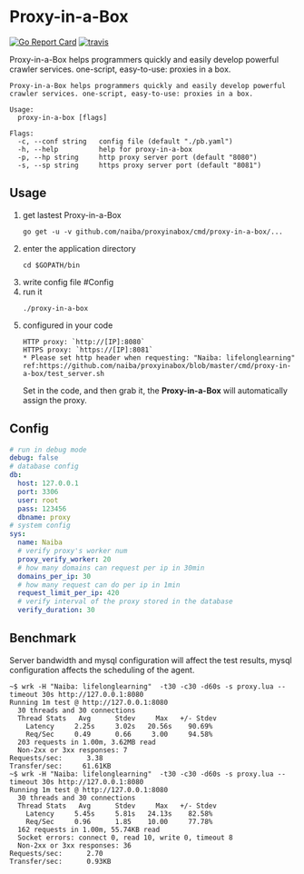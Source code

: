 # Proxy-in-a-Box
[![Go Report Card](https://goreportcard.com/badge/github.com/naiba/proxyinabox)](https://goreportcard.com/report/github.com/naiba/proxyinabox) [![travis](https://travis-ci.com/naiba/proxyinabox.svg?branch=master)](https://travis-ci.com/naiba/proxyinabox)

Proxy-in-a-Box helps programmers quickly and easily develop powerful crawler services. one-script, easy-to-use: proxies in a box.
```shell
Proxy-in-a-Box helps programmers quickly and easily develop powerful crawler services. one-script, easy-to-use: proxies in a box.

Usage:
  proxy-in-a-box [flags]

Flags:
  -c, --conf string   config file (default "./pb.yaml")
  -h, --help          help for proxy-in-a-box
  -p, --hp string     http proxy server port (default "8080")
  -s, --sp string     https proxy server port (default "8081")
```

## Usage
1. get lastest Proxy-in-a-Box
    ```
    go get -u -v github.com/naiba/proxyinabox/cmd/proxy-in-a-box/...
    ```
2. enter the application directory
    ```
    cd $GOPATH/bin
    ```
3. write config file #Config
4. run it
    ```
    ./proxy-in-a-box
    ```
5. configured in your code
    ```
    HTTP proxy: `http://[IP]:8080`
    HTTPS proxy: `https://[IP]:8081`
    * Please set http header when requesting: "Naiba: lifelonglearning" ref:https://github.com/naiba/proxyinabox/blob/master/cmd/proxy-in-a-box/test_server.sh
    ```
    Set in the code, and then grab it, the **Proxy-in-a-Box** will automatically assign the proxy.

## Config
```yaml
# run in debug mode
debug: false
# database config
db:
  host: 127.0.0.1
  port: 3306
  user: root
  pass: 123456
  dbname: proxy
# system config
sys:
  name: Naiba
  # verify proxy's worker num
  proxy_verify_worker: 20
  # how many domains can request per ip in 30min
  domains_per_ip: 30
  # how many request can do per ip in 1min
  request_limit_per_ip: 420
  # verify interval of the proxy stored in the database
  verify_duration: 30
```

## Benchmark
Server bandwidth and mysql configuration will affect the test results, mysql configuration affects the scheduling of the agent.
```shell
~$ wrk -H "Naiba: lifelonglearning"  -t30 -c30 -d60s -s proxy.lua --timeout 30s http://127.0.0.1:8080
Running 1m test @ http://127.0.0.1:8080
  30 threads and 30 connections
  Thread Stats   Avg      Stdev     Max   +/- Stdev
    Latency     2.25s     3.02s   20.56s    90.69%
    Req/Sec     0.49      0.66     3.00     94.58%
  203 requests in 1.00m, 3.62MB read
  Non-2xx or 3xx responses: 7
Requests/sec:      3.38
Transfer/sec:     61.61KB
~$ wrk -H "Naiba: lifelonglearning"  -t30 -c30 -d60s -s proxy.lua --timeout 30s http://127.0.0.1:8080
Running 1m test @ http://127.0.0.1:8080
  30 threads and 30 connections
  Thread Stats   Avg      Stdev     Max   +/- Stdev
    Latency     5.45s     5.81s   24.13s    82.58%
    Req/Sec     0.96      1.85    10.00     77.78%
  162 requests in 1.00m, 55.74KB read
  Socket errors: connect 0, read 10, write 0, timeout 8
  Non-2xx or 3xx responses: 36
Requests/sec:      2.70
Transfer/sec:      0.93KB
```